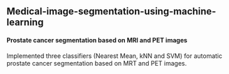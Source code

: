 ## Medical-image-segmentation-using-machine-learning
#### Prostate cancer segmentation based on MRI and PET images
Implemented three classifiers (Nearest Mean, kNN and SVM) for automatic prostate cancer segmentation based on MRT and PET images. 

